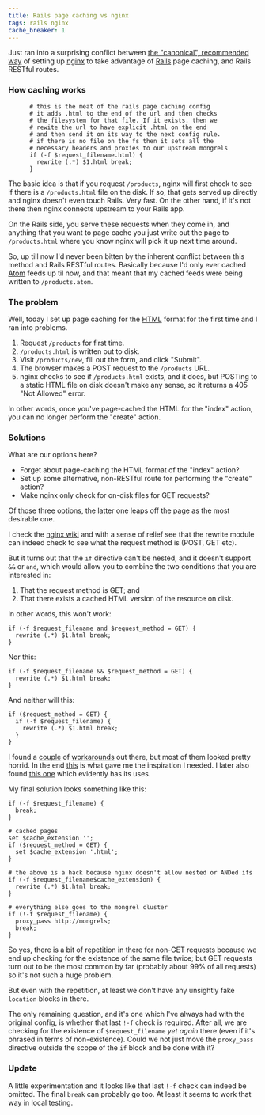 ```yaml
---
title: Rails page caching vs nginx
tags: rails nginx
cache_breaker: 1
---
```


Just ran into a surprising conflict between [the "canonical", recommended way](http://brainspl.at/nginx.conf.txt) of setting up [nginx](/wiki/nginx) to take advantage of [Rails](/wiki/Rails) page caching, and Rails RESTful routes.

### How caching works

          # this is the meat of the rails page caching config
          # it adds .html to the end of the url and then checks
          # the filesystem for that file. If it exists, then we
          # rewite the url to have explicit .html on the end 
          # and then send it on its way to the next config rule.
          # if there is no file on the fs then it sets all the 
          # necessary headers and proxies to our upstream mongrels
          if (-f $request_filename.html) {
            rewrite (.*) $1.html break;
          }

The basic idea is that if you request `/products`, nginx will first check to see if there is a `/products.html` file on the disk. If so, that gets served up directly and nginx doesn't even touch Rails. Very fast. On the other hand, if it's not there then nginx connects upstream to your Rails app.

On the Rails side, you serve these requests when they come in, and anything that you want to page cache you just write out the page to `/products.html` where you know nginx will pick it up next time around.

So, up till now I'd never been bitten by the inherent conflict between this method and Rails RESTful routes. Basically because I'd only ever cached [Atom](/wiki/Atom) feeds up til now, and that meant that my cached feeds were being written to `/products.atom`.

### The problem

Well, today I set up page caching for the [HTML](/wiki/HTML) format for the first time and I ran into problems.

1.  Request `/products` for first time.
2.  `/products.html` is written out to disk.
3.  Visit `/products/new`, fill out the form, and click "Submit".
4.  The browser makes a POST request to the `/products` URL.
5.  nginx checks to see if `/products.html` exists, and it does, but POSTing to a static HTML file on disk doesn't make any sense, so it returns a 405 "Not Allowed" error.

In other words, once you've page-cached the HTML for the "index" action, you can no longer perform the "create" action.

### Solutions

What are our options here?

-   Forget about page-caching the HTML format of the "index" action?
-   Set up some alternative, non-RESTful route for performing the "create" action?
-   Make nginx only check for on-disk files for GET requests?

Of those three options, the latter one leaps off the page as the most desirable one.

I check the [nginx wiki](http://wiki.codemongers.com/NginxHttpRewriteModule#if) and with a sense of relief see that the rewrite module can indeed check to see what the request method is (POST, GET etc).

But it turns out that the `if` directive can't be nested, and it doesn't support `&&` or `and`, which would allow you to combine the two conditions that you are interested in:

1.  That the request method is GET; and
2.  That there exists a cached HTML version of the resource on disk.

In other words, this won't work:

    if (-f $request_filename and $request_method = GET) {
      rewrite (.*) $1.html break;
    }

Nor this:

    if (-f $request_filename && $request_method = GET) {
      rewrite (.*) $1.html break;
    }

And neither will this:

    if ($request_method = GET) {
      if (-f $request_filename) {
        rewrite (.*) $1.html break;
      }
    }

I found a [couple](http://marc.info/?l=nginx&m=120127273709362&w=2) of [workarounds](http://markmail.org/message/bso6kcjwav72m4nx) out there, but most of them looked pretty horrid. In the end [this](http://forum.slicehost.com/comments.php?DiscussionID=2087) is what gave me the inspiration I needed. I later also found [this one](http://wiki.codemongers.com/NginxRewriteMultiCondExample) which evidently has its uses.

My final solution looks something like this:

    if (-f $request_filename) {
      break;
    }

    # cached pages
    set $cache_extension '';
    if ($request_method = GET) {
      set $cache_extension '.html';
    }

    # the above is a hack because nginx doesn't allow nested or ANDed ifs
    if (-f $request_filename$cache_extension) {
      rewrite (.*) $1.html break;
    }

    # everything else goes to the mongrel cluster
    if (!-f $request_filename) {
      proxy_pass http://mongrels;
      break;
    }

So yes, there is a bit of repetition in there for non-GET requests because we end up checking for the existence of the same file twice; but GET requests turn out to be the most common by far (probably about 99% of all requests) so it's not such a huge problem.

But even with the repetition, at least we don't have any unsightly fake `location` blocks in there.

The only remaining question, and it's one which I've always had with the original config, is whether that last `!-f` check is required. After all, we are checking for the existence of `$request_filename` *yet again* there (even if it's phrased in terms of non-existence). Could we not just move the `proxy_pass` directive outside the scope of the `if` block and be done with it?

### Update

A little experimentation and it looks like that last `!-f` check can indeed be omitted. The final `break` can probably go too. At least it seems to work that way in local testing.
